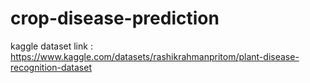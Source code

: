# crop-disease-prediction

kaggle dataset link : https://www.kaggle.com/datasets/rashikrahmanpritom/plant-disease-recognition-dataset
